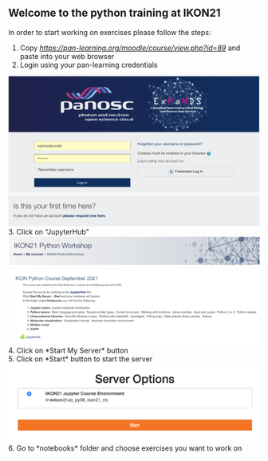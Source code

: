 ## Welcome to the python training at IKON21

In order to start working on exercises please follow the steps:
1. Copy *https://pan-learning.org/moodle/course/view.php?id=89* and paste into your web browser
2. Login using your pan-learning credentials
<img src='ikon21_1.png'>
3. Click on “JupyterHub”
<img src='ikon21_4.png'>
4. Click on *Start My Server* button<br>
5. Click on *Start* button to start the server<br>
<img src='ikon21_3.png'>
6. Go to *notebooks* folder and choose exercises you want to work on
